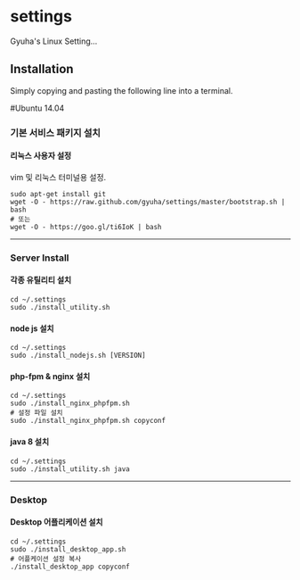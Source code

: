 settings
========

Gyuha's Linux Setting...

## Installation

Simply copying and pasting the following line into a terminal.

#Ubuntu 14.04

### 기본 서비스 패키지 설치

#### 리눅스 사용자 설정
vim 및 리눅스 터미널용 설정.

	sudo apt-get install git
    wget -O - https://raw.github.com/gyuha/settings/master/bootstrap.sh | bash
	# 또는
	wget -O - https://goo.gl/ti6IoK | bash

-----
### Server Install

#### 각종 유틸리티 설치
	cd ~/.settings
	sudo ./install_utility.sh

#### node js 설치
	cd ~/.settings
	sudo ./install_nodejs.sh [VERSION]

#### php-fpm & nginx 설치
	cd ~/.settings
	sudo ./install_nginx_phpfpm.sh
	# 설정 파일 설치
	sudo ./install_nginx_phpfpm.sh copyconf

#### java 8 설치
	cd ~/.settings
	sudo ./install_utility.sh java


-----
### Desktop

#### Desktop 어플리케이션 설치
	cd ~/.settings
	sudo ./install_desktop_app.sh
	# 어플케이션 설정 복사
	./install_desktop_app copyconf

